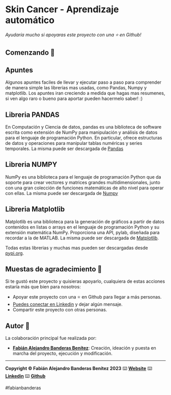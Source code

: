 Skin Cancer - Aprendizaje automático
=======================

*Ayudaría mucho si apoyaras este proyecto con una ⭐ en Github!*

## Comenzando 🚀

## Apuntes

Algunos apuntes faciles de llevar y ejecutar paso a paso para comprender de manera simple las librerias mas usadas, como Pandas, Numpy y matplotlib.
Los apuntes iran creciendo a medida que hagas mas resumenes, si ven algo raro o bueno para aportar pueden hacermelo saber! :)

## Libreria PANDAS
En Computación y Ciencia de datos, pandas es una biblioteca de software escrita como extensión de NumPy para manipulación y análisis de datos para el lenguaje de programación Python. En particular, ofrece estructuras de datos y operaciones para manipular tablas numéricas y series temporales.
La misma puede ser descargada de [Pandas](https://pandas.pydata.org/)

## Libreria NUMPY
NumPy es una biblioteca para el lenguaje de programación Python que da soporte para crear vectores y matrices grandes multidimensionales, junto con una gran colección de funciones matemáticas de alto nivel para operar con ellas.
La misma puede ser descargada de [Numpy](https://numpy.org/)

## Libreria Matplotlib
Matplotlib es una biblioteca para la generación de gráficos a partir de datos contenidos en listas o arrays en el lenguaje de programación Python y su extensión matemática NumPy. Proporciona una API, pylab, diseñada para recordar a la de MATLAB.
La misma puede ser descargada de [Matplotlib](https://matplotlib.org/).

Todas estas librerias y muchas mas pueden ser descargadas desde [pypi.org](https://pypi.org/).

## Muestas de agradecimiento 🎁

Si te gustó este proyecto y quisieras apoyarlo, cualquiera de estas acciones estaría más que bien para nosotros:

* Apoyar este proyecto con una ⭐ en Github para llegar a más personas.
* [Puedes conectar en Linkedin](https://www.linkedin.com/in/fabian-alejandro-banderas-benitez-8257a519b/) y dejar algún mensaje.
* Compartir este proyecto con otras personas.


## Autor 👥

La colaboración principal fue realizada por:

* **[Fabián Alejandro Banderas Benítez](https://github.com/fabianbanderasb)**: Creación, ideación y puesta en marcha del proyecto, ejecución y modificación.


---

**Copyright © Fabián Alejandro Banderas Benítez 2023** ⌨️ [**Website**](https://www.fabianbanderas.com) ⌨️ [**Linkedin**](https://www.linkedin.com/in/fabian-alejandro-banderas-benitez-8257a519b/) ⌨️ [**Github**](https://github.com/fabianbanderasb) 

#fabianbanderas

